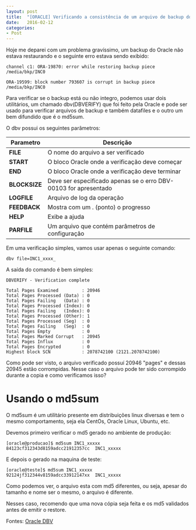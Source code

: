 ```yaml
---
layout: post
title:  "[ORACLE] Verificando a consistência de um arquivo de backup do RMAN"
date:   2016-02-12 
categories: 
- Post
---
```


Hoje me deparei com um problema gravíssimo, um backup do Oracle não estava restaurando e o seguinte erro estava sendo exibido:

```shell
channel c1: ORA-19870: error while restoring backup piece /media/bkp/INC0

ORA-19599: block number 793607 is corrupt in backup piece /media/bkp/INC0
```

Para verificar se o backup está ou não integro, podemos usar dois utilitários, um chamado dbv(DBVERIFY) que foi feito pela Oracle e pode ser usado para verificar arquivos de backup e também datafiles e o outro um bem difundido que é o md5sum.

O dbv possui os seguintes parâmetros: 

|  Parametro | Descrição  |
| ------------ | ------------ |
|  **FILE**  |   O nome do arquivo a ser verificado |
|  **START** | O bloco Oracle onde a verificação deve começar  |
|  **END** |  O bloco Oracle onde a verificação deve terminar |
|  **BLOCKSIZE** | Deve ser especificado apenas se o erro DBV-00103 for apresentado  |
|  **LOGFILE** |  Arquivo de log da operação  |
|  **FEEDBACK** | Mostra com um . (ponto) o progresso  |
|  **HELP** |  Exibe a ajuda |
|  **PARFILE** | Um arquivo que contém parâmetros de configuração   |

Em uma verificação simples, vamos usar apenas o seguinte comando:

`dbv file=INC1_xxxx_ `

A saída do comando é bem simples:

```shell
DBVERIFY - Verification complete

Total Pages Examined         : 20946
Total Pages Processed (Data) : 0
Total Pages Failing   (Data) : 0
Total Pages Processed (Index): 0
Total Pages Failing   (Index): 0
Total Pages Processed (Other): 1
Total Pages Processed (Seg)  : 0
Total Pages Failing   (Seg)  : 0
Total Pages Empty            : 0
Total Pages Marked Corrupt   : 20945
Total Pages Influx           : 0
Total Pages Encrypted        : 0
Highest block SCN            : 2078742100 (2121.2078742100)
```

Como pode ser visto, o arquivo verificado possuí 20946 "pages" e dessas 20945 estão corrompidas.
Nesse caso o arquivo pode ter sido corrompido durante a copia e como verificamos isso? 

# Usando o md5sum

O md5sum é um utilitário presente em distribuições linux diversas e tem o mesmo comportamento, seja ela CentOs, Oracle Linux, Ubuntu, etc.

Devemos primeiro verificar o md5 gerado no ambiente de produção:

```shell
[oracle@producao]$ md5sum INC1_xxxxx
84123cf312343d8159adcc21912357cc  INC1_xxxxx
```

E depois o gerado na maquina de teste:

```shell
[oracle@teste]$ md5sum INC1_xxxxx
92124jf312344v8159adcc33912147xx  INC1_xxxxx
```

Como podemos ver, o arquivo esta com md5 diferentes, ou seja, apesar do tamanho e nome ser o mesmo, o arquivo é diferente.

Nesses caso, recomendo que uma nova cópia seja feita e os md5 validados antes de emitir o restore.


Fontes: 
[Oracle DBV ](https://docs.oracle.com/cd/B10501_01/server.920/a96652/ch13.htm "Oracle DBV ")
